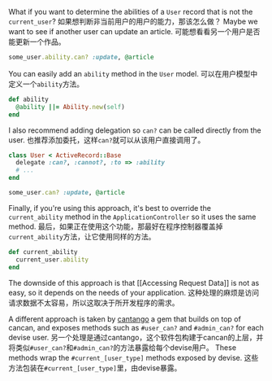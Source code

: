 What if you want to determine the abilities of a `User` record that is not the `current_user`? 
如果想判断非当前用户的用户的能力，那该怎么做？
Maybe we want to see if another user can update an article.
可能想看看另一个用户是否能更新一个作品。

```ruby
some_user.ability.can? :update, @article
```

You can easily add an `ability` method in the `User` model.
可以在用户模型中定义一个`ability`方法。

```ruby
def ability
  @ability ||= Ability.new(self)
end
```

I also recommend adding delegation so `can?` can be called directly from the user.
也推荐添加委托，这样`can?`就可以从该用户直接调用了。

```ruby
class User < ActiveRecord::Base
  delegate :can?, :cannot?, :to => :ability
  # ...
end

some_user.can? :update, @article
```

Finally, if you're using this approach, it's best to override the `current_ability` method in the `ApplicationController` so it uses the same method.
最后，如果正在使用这个功能，那最好在程序控制器覆盖掉`current_ability`方法，让它使用同样的方法。

```ruby
def current_ability
  current_user.ability
end
```

The downside of this approach is that [[Accessing Request Data]] is not as easy, so it depends on the needs of your application.
这种处理的麻烦是访问请求数据不太容易，所以这取决于所开发程序的需求。

A different approach is taken by [cantango](https://github.com/kristianmandrup/cantango) a gem that builds on top of cancan, and exposes methods such as `#user_can?` and `#admin_can?` for each devise user. 
另一个处理是通过cantango，这个软件包构建于cancan的上层，并将类似`#user_can?`和`#admin_can?`的方法暴露给每个devise用户。
These methods wrap the `#current_[user_type]` methods exposed by devise.
这些方法包装在`#current_[user_type]`里，由devise暴露。
